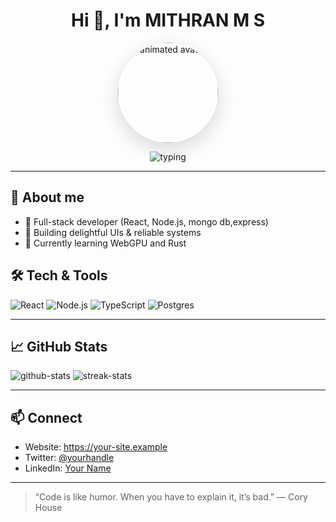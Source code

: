 <!--
  Put this README.md in a repo named exactly: YOUR_USERNAME
  Replace YOUR_USERNAME and file URLs with your own.
-->

<h1 align="center">Hi 👋, I'm MITHRAN M S </h1>
<p align="center">
  <img src="https://raw.githubusercontent.com/MS3607/MS3607/main/profile.gif"
       alt="animated avatar"
       width="160"
       style="border-radius:50%; box-shadow: 0 10px 30px rgba(0,0,0,0.15);" />
</p>

<p align="center">
  <img src="https://readme-typing-svg.demolab.com?font=Fira+Code&size=24&pause=2000&color=2B6CB0&width=600&height=40&lines=Full-stack+developer;Open-source+enthusiast;Loves+design+%26+code" alt="typing"/>
</p>

---

## 🔭 About me
- 🔸 Full-stack developer (React, Node.js, mongo db,express)
- 🔸 Building delightful UIs & reliable systems
- 🔸 Currently learning WebGPU and Rust

## 🛠️ Tech & Tools
<p>
  <img alt="React" src="https://img.shields.io/badge/-React-61DAFB?logo=react&logoColor=white&style=flat-square" />
  <img alt="Node.js" src="https://img.shields.io/badge/-Node.js-339933?logo=node.js&logoColor=white&style=flat-square" />
  <img alt="TypeScript" src="https://img.shields.io/badge/-TypeScript-3178C6?logo=typescript&logoColor=white&style=flat-square" />
  <img alt="Postgres" src="https://img.shields.io/badge/-Postgres-316192?logo=postgresql&logoColor=white&style=flat-square" />
</p>

---

## 📈 GitHub Stats
<p align="left">
  <img src="https://github-readme-stats.vercel.app/api?username=MS3607&show_icons=true&count_private=true&theme=radical" alt="github-stats" />
  <img src="https://github-readme-streak-stats.herokuapp.com/?user=MS3607&theme=radical" alt="streak-stats" />
</p>

---

## 📫 Connect
- Website: https://your-site.example
- Twitter: [@yourhandle](https://twitter.com/yourhandle)
- LinkedIn: [Your Name](https://linkedin.com/in/yourprofile)

---

> “Code is like humor. When you have to explain it, it’s bad.” — Cory House
